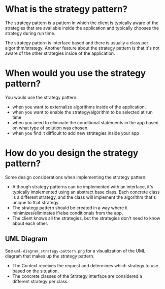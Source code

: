 # What is the strategy pattern?

The strategy pattern is a pattern in which the client is typically aware of the strategies that are available inside the application and typically chooses the strategy during run time. 

The strategy pattern is interface based and there is usually a class per algorithm/strategy. Another feature about the strategy pattern is that it's not aware of the other strategies inside of the application. 

# When would you use the strategy pattern?

You would use the strategy pattern:

* when you want to externalize algorithms inside of the application. 
* when you want to enable the strategy/algorithm to be selected at run time
* when you need to eliminate the conditional statements in the app based on what type of solution was chosen. 
* when you find it difficult to add new strategies inside your app 

# How do you design the strategy pattern?

Some design considerations when implementing the strategy pattern:

* Although strategy patterns can be implemented with an interface, it's typically implemented using an abstract base class. Each concrete class is a different strategy, and the class will implement the algorithm that's unique to that strategy. 
* The strategy pattern should be created in a way where it minimizes/eliminates if/else conditionals from the app.
* The client knows all the strategies, but the strategies don't need to know about each other. 

## UML Diagram

See `uml-diagram_strategy-pattern.png` for a visualization of the UML diagram that makes up the strategy pattern.

* The Context receives the request and determines which strategy to use based on the situation.
* The concrete classes of the Strategy interface are considered a different strategy per class. 


